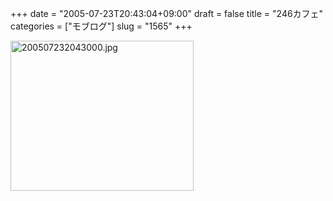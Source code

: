 +++
date = "2005-07-23T20:43:04+09:00"
draft = false
title = "246カフェ"
categories = ["モブログ"]
slug = "1565"
+++

<img src="http://ieiriblog.jugem.cc/?image=4210" class="pict" width="293" height="240" alt="200507232043000.jpg" />
&nbsp;
